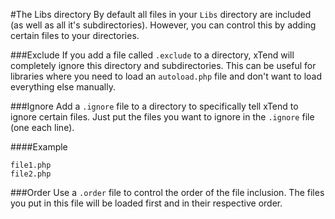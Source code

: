 #The Libs directory
By default all files in your `Libs` directory are included (as well as all it's subdirectories). However, you can control this by adding certain files to your directories.

###Exclude
If you add a file called `.exclude` to a directory, xTend will completely ignore this directory and subdirectories. This can be useful for libraries where you need to load an `autoload.php` file and don't want to load everything else manually.

###Ignore
Add a `.ignore` file to a directory to specifically tell xTend to ignore certain files. Just put the files you want to ignore in the `.ignore` file (one each line).

####Example
```
file1.php
file2.php
```

###Order
Use a `.order` file to control the order of the file inclusion. The files you put in this file will be loaded first and in their respective order.
